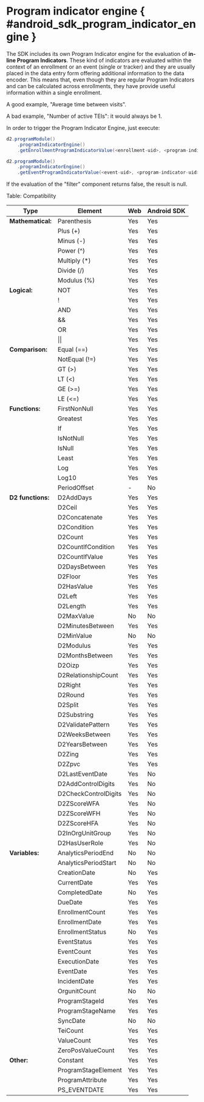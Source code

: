 # Program indicator engine { #android_sdk_program_indicator_engine }

The SDK includes its own Program Indicator engine for the evaluation of **in-line Program Indicators**. These kind of indicators are evaluated within the context of an enrollment or an event (single or tracker) and they are usually placed in the data entry form offering additional information to the data encoder. This means that, even though they are regular Program Indicators and can be calculated across enrollments, they have provide useful information within a single enrollment.

A good example, "Average time between visits".

A bad example, "Number of active TEIs": it would always be 1.

In order to trigger the Program Indicator Engine, just execute:

```java
d2.programModule()
    .programIndicatorEngine()
    .getEnrollmentProgramIndicatorValue(<enrollment-uid>, <program-indicator-uid>);

d2.programModule()
    .programIndicatorEngine()
    .getEventProgramIndicatorValue(<event-uid>, <program-indicator-uid>);
```

If the evaluation of the "filter" component returns false, the result is null.


Table: Compatibility

| Type                      | Element               | Web       | Android SDK   |
|---------------------------|-----------------------|-----------|---------------|
|**Mathematical:**          |Parenthesis            | Yes       | Yes           |     
|                           |Plus (+)               | Yes       | Yes           |
|                           |Minus (-)              | Yes       | Yes           |
|                           |Power (^)              | Yes       | Yes           |
|                           |Multiply (*)           | Yes       | Yes           |
|                           |Divide (/)             | Yes       | Yes           |
|                           |Modulus (%)            | Yes       | Yes           |
|**Logical:**               |NOT                    | Yes       | Yes           |
|                           |!                      | Yes       | Yes           |
|                           |AND                    | Yes       | Yes           |
|                           |&&                     | Yes       | Yes           |
|                           |OR                     | Yes       | Yes           |
|                           |&#124;&#124;           | Yes       | Yes           |
|**Comparison:**            |Equal (==)             | Yes       | Yes           |
|                           |NotEqual (!=)          | Yes       | Yes           |
|                           |GT (>)                 | Yes       | Yes           |
|                           |LT (<)                 | Yes       | Yes           |
|                           |GE (>=)                | Yes       | Yes           |
|                           |LE (<=)                | Yes       | Yes           |
|**Functions:**             |FirstNonNull           | Yes       | Yes           |
|                           |Greatest               | Yes       | Yes           |
|                           |If                     | Yes       | Yes           |
|                           |IsNotNull              | Yes       | Yes           |
|                           |IsNull                 | Yes       | Yes           |
|                           |Least                  | Yes       | Yes           |
|                           |Log                    | Yes       | Yes           |
|                           |Log10                  | Yes       | Yes           |
|                           |PeriodOffset           | -         | No            |
|**D2 functions:**          |D2AddDays              | Yes       | Yes           |
|                           |D2Ceil                 | Yes       | Yes           |
|                           |D2Concatenate          | Yes       | Yes           |
|                           |D2Condition            | Yes       | Yes           |
|                           |D2Count                | Yes       | Yes           |
|                           |D2CountIfCondition     | Yes       | Yes           |
|                           |D2CountIfValue         | Yes       | Yes           |
|                           |D2DaysBetween          | Yes       | Yes           |
|                           |D2Floor                | Yes       | Yes           |
|                           |D2HasValue             | Yes       | Yes           |
|                           |D2Left                 | Yes       | Yes           |
|                           |D2Length               | Yes       | Yes           |
|                           |D2MaxValue             | No        | No            |
|                           |D2MinutesBetween       | Yes       | Yes           |
|                           |D2MinValue             | No        | No            |
|                           |D2Modulus              | Yes       | Yes           |
|                           |D2MonthsBetween        | Yes       | Yes           |
|                           |D2Oizp                 | Yes       | Yes           |
|                           |D2RelationshipCount    | Yes       | Yes           |
|                           |D2Right                | Yes       | Yes           |
|                           |D2Round                | Yes       | Yes           |
|                           |D2Split                | Yes       | Yes           |
|                           |D2Substring            | Yes       | Yes           |
|                           |D2ValidatePattern      | Yes       | Yes           |
|                           |D2WeeksBetween         | Yes       | Yes           |
|                           |D2YearsBetween         | Yes       | Yes           |
|                           |D2Zing                 | Yes       | Yes           |
|                           |D2Zpvc                 | Yes       | Yes           |
|                           |D2LastEventDate        | Yes       | No            |
|                           |D2AddControlDigits     | Yes       | No            |
|                           |D2CheckControlDigits   | Yes       | No            |
|                           |D2ZScoreWFA            | Yes       | No            |
|                           |D2ZScoreWFH            | Yes       | No            |
|                           |D2ZScoreHFA            | Yes       | No            |
|                           |D2InOrgUnitGroup       | Yes       | No            |
|                           |D2HasUserRole          | Yes       | No            |
|**Variables:**             |AnalyticsPeriodEnd     | No        | No            |
|                           |AnalyticsPeriodStart   | No        | No            |
|                           |CreationDate           | No        | Yes           |
|                           |CurrentDate            | Yes       | Yes           |
|                           |CompletedDate          | No        | Yes           |
|                           |DueDate                | Yes       | Yes           |
|                           |EnrollmentCount        | Yes       | Yes           |
|                           |EnrollmentDate         | Yes       | Yes           |
|                           |EnrollmentStatus       | No        | Yes           |
|                           |EventStatus            | Yes       | Yes           |
|                           |EventCount             | Yes       | Yes           |
|                           |ExecutionDate          | Yes       | Yes           |
|                           |EventDate              | Yes       | Yes           |
|                           |IncidentDate           | Yes       | Yes           |
|                           |OrgunitCount           | No        | No            |
|                           |ProgramStageId         | Yes       | Yes           |
|                           |ProgramStageName       | Yes       | Yes           |
|                           |SyncDate               | No        | No            |
|                           |TeiCount               | Yes       | Yes           |
|                           |ValueCount             | Yes       | Yes           |
|                           |ZeroPosValueCount      | Yes       | Yes           |
|**Other:**                 |Constant               | Yes       | Yes           |
|                           |ProgramStageElement    | Yes       | Yes           |
|                           |ProgramAttribute       | Yes       | Yes           |
|                           |PS_EVENTDATE           | Yes       | Yes           |
